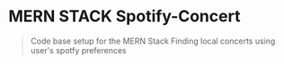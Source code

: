 # MERN STACK Spotify-Concert

> Code base setup for the MERN Stack
> Finding local concerts using user's spotfy preferences